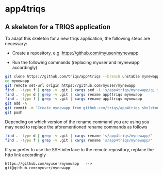 # app4triqs

A skeleton for a TRIQS application
----------------------------------

To adapt this skeleton for a new triqs application, the following steps are necessary:

* Create a repository, e.g. https://github.com/myuser/mynewapp

* Run the following commands (replacing myuser and mynewapp accordingly)

```bash
git clone https://github.com/triqs/app4triqs --branch unstable mynewapp
cd mynewapp
git remote set-url origin https://github.com/myuser/mynewapp
find . -type f | grep -v .git | xargs sed -i 's/app4triqs/mynewapp/g; s/APP4TRIQS/MYNEWAPP/g'
find . -type d | grep -v .git | xargs rename app4triqs mynewapp
find . -type f | grep -v .git | xargs rename app4triqs mynewapp
git add -A
git commit -m "Create mynewapp from github.com/triqs/app4triqs skeleton"
git push
```

Depending on which version of the rename command you are using you may
need to replace the aforementioned rename commands as follows

```bash
find . -type d | grep -v .git | xargs rename 's/app4triqs/mynewapp/'
find . -type f | grep -v .git | xargs rename 's/app4triqs/mynewapp/'
```

If you prefer to use the SSH interface to the remote repository,
replace the http link accordingly

```
https://github.com/myuser/mynewapp   -->   git@github.com:myuser/mynewapp
```
